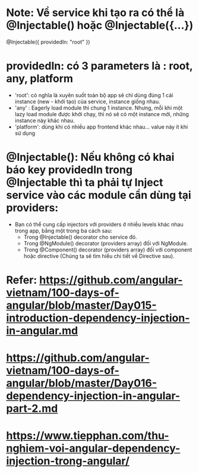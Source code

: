 
# Note: Về service khi tạo ra có thể là @Injectable() hoặc @Injectable({...})
@Injectable({
  providedIn: "root"
}) 

# providedIn: có 3 parameters là : root, any, platform
 + 'root': có nghĩa là xuyên suốt toàn bộ app sẽ chỉ dùng đúng 1 cái instance (new - khởi tạo) của service, instance giống nhau.
 + 'any' : Eagerly load module thì chung 1 instance. Nhưng, mỗi khi một lazy load module được khởi chạy, thì nó sẽ có một instance mới, những instance này khác nhau. 
 + 'platform': dùng khi có nhiều app frontend khác nhau... value này ít khi sử dụng


# @Injectable(): Nếu không có khai báo key providedIn trong @Injectable thì ta phải tự Inject service vào các module cần dùng tại providers:
- Bạn có thể cung cấp injectors với providers ở nhiều levels khác nhau trong app, bằng một trong ba cách sau:
    + Trong @Injectable() decorator cho service đó.
    + Trong @NgModule() decorator (providers array) đối với NgModule.
    + Trong @Component() decorator (providers array) đối với component hoặc directive (Chúng ta sẽ tìm hiểu chi tiết về Directive sau).

# Refer: https://github.com/angular-vietnam/100-days-of-angular/blob/master/Day015-introduction-dependency-injection-in-angular.md
# https://github.com/angular-vietnam/100-days-of-angular/blob/master/Day016-dependency-injection-in-angular-part-2.md
# https://www.tiepphan.com/thu-nghiem-voi-angular-dependency-injection-trong-angular/

